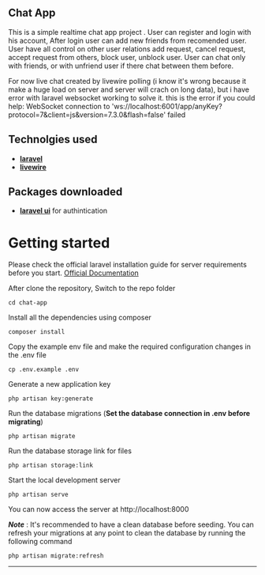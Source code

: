 ## Chat App

This is a simple realtime chat app project .
User can register and login with his account, After login user can add new friends from recomended user.
User have all control on other user relations add request, cancel request, accept request from others, block user, unblock user.
User can chat only with friends, or with unfriend user if there chat between them before.

For now live chat created by livewire polling (i know it's wrong because it make a huge load on server and server will crach on long data), but i have error with laravel websocket working to solve it.
this is the error if you could help: WebSocket connection to 'ws://localhost:6001/app/anyKey?protocol=7&client=js&version=7.3.0&flash=false' failed

## Technolgies used

- **[laravel](https://laravel.com/docs)**
- **[livewire](https://livewire.com/docs)**

## Packages downloaded

- **[laravel ui](https://github.com/laravel/ui)** for authintication


# Getting started

Please check the official laravel installation guide for server requirements before you start. [Official Documentation](https://laravel.com/docs/8.x/installation#installation)

After clone the repository, Switch to the repo folder

    cd chat-app

Install all the dependencies using composer

    composer install

Copy the example env file and make the required configuration changes in the .env file

    cp .env.example .env

Generate a new application key

    php artisan key:generate

Run the database migrations (**Set the database connection in .env before migrating**)

    php artisan migrate

Run the database storage link for files

    php artisan storage:link

Start the local development server

    php artisan serve

You can now access the server at http://localhost:8000 



***Note*** : It's recommended to have a clean database before seeding. You can refresh your migrations at any point to clean the database by running the following command

    php artisan migrate:refresh

----------

